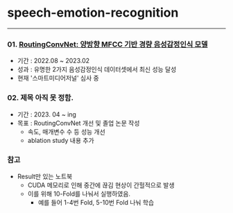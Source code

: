 # speech-emotion-recognition
<hr>

### 01. [RoutingConvNet: 양방향 MFCC 기반 경량 음성감정인식 모델](https://drive.google.com/file/d/1f5inToQ9VGXeXy05NO_UlubJX7jKieJR/view?usp=sharing)
- 기간 : 2022.08 ~ 2023.02
- 성과 : 유명한 2가지 음성감정인식 데이터셋에서 최신 성능 달성
- 현재 '스마트미디어저널' 심사 중

### 02. 제목 아직 못 정함.
- 기간 : 2023. 04 ~ ing
- 목표 : RoutingConvNet 개선 및 졸업 논문 작성
  - 속도, 매개변수 수 등 성능 개선
  - ablation study 내용 추가
  
 ### 참고
 - Result만 있는 노트북
   - CUDA 메모리로 인해 중간에 끊김 현상이 간헐적으로 발생
   - 이를 위해 10-Fold를 나눠서 실행하였음.
     - 예를 들어 1-4번 Fold, 5-10번 Fold 나눠 학습
